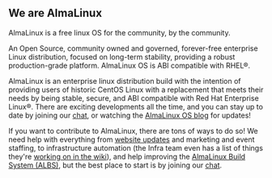 ## We are AlmaLinux

AlmaLinux is a free linux OS for the community, by the community. 

An Open Source, community owned and governed, forever-free enterprise Linux distribution, focused on long-term stability, providing a robust production-grade platform. AlmaLinux OS is ABI compatible with RHEL®.

AlmaLinux is an enterprise linux distribution build with the intention of providing users of historic CentOS Linux with a replacement that meets their needs by being stable, secure, and ABI compatible with Red Hat Enterprise Linux®. There are exciting developments all the time, and you can stay up to date by joining our [chat](https://chat.almalinux.org), or watching the [AlmaLinux OS blog](https://almalinux.org/blog) for updates!

If you want to contribute to AlmaLinux, there are tons of ways to do so! We need help with everything from [website updates](https://github.com/AlmaLinux/almalinux.org) and marketing and event staffing, to infrastructure automation (the Infra team even has a list of things they're [working on in the wiki](https://wiki.almalinux.org/sigs/Infrastructure.html)), and help improving the [AlmaLinux Build System (ALBS)](https://wiki.almalinux.org/sigs/Build-System.html), but the best place to start is by joining our [chat](https://chat.almalinux.org). 